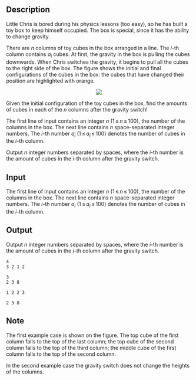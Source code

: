 ## Description

<div><p>Little Chris is bored during his physics lessons (too easy), so he has built a toy box to keep himself occupied. The box is special, since it has the ability to change gravity.</p><p>There are <span class="tex-span"><i>n</i></span> columns of toy cubes in the box arranged in a line. The <span class="tex-span"><i>i</i></span>-th column contains <span class="tex-span"><i>a</i><sub class="lower-index"><i>i</i></sub></span> cubes. At first, the gravity in the box is pulling the cubes downwards. When Chris switches the gravity, it begins to pull all the cubes to the right side of the box. The figure shows the initial and final configurations of the cubes in the box: the cubes that have changed their position are highlighted with orange.</p><center> <img class="tex-graphics" src="file://QiKDLjQz.png" style="max-width: 100.0%;max-height: 100.0%;"> </center><p>Given the initial configuration of the toy cubes in the box, find the amounts of cubes in each of the <span class="tex-span"><i>n</i></span> columns after the gravity switch!</p></div><div class="input-specification"><p>The first line of input contains an integer <span class="tex-span"><i>n</i></span> (<span class="tex-span">1 ≤ <i>n</i> ≤ 100</span>), the number of the columns in the box. The next line contains <span class="tex-span"><i>n</i></span> space-separated integer numbers. The <span class="tex-span"><i>i</i></span>-th number <span class="tex-span"><i>a</i><sub class="lower-index"><i>i</i></sub></span> (<span class="tex-span">1 ≤ <i>a</i><sub class="lower-index"><i>i</i></sub> ≤ 100</span>) denotes the number of cubes in the <span class="tex-span"><i>i</i></span>-th column.</p></div><div class="output-specification"><p>Output <span class="tex-span"><i>n</i></span> integer numbers separated by spaces, where the <span class="tex-span"><i>i</i></span>-th number is the amount of cubes in the <span class="tex-span"><i>i</i></span>-th column after the gravity switch.</p></div>

## Input

<p>The first line of input contains an integer <span class="tex-span"><i>n</i></span> (<span class="tex-span">1 ≤ <i>n</i> ≤ 100</span>), the number of the columns in the box. The next line contains <span class="tex-span"><i>n</i></span> space-separated integer numbers. The <span class="tex-span"><i>i</i></span>-th number <span class="tex-span"><i>a</i><sub class="lower-index"><i>i</i></sub></span> (<span class="tex-span">1 ≤ <i>a</i><sub class="lower-index"><i>i</i></sub> ≤ 100</span>) denotes the number of cubes in the <span class="tex-span"><i>i</i></span>-th column.</p>

## Output

<p>Output <span class="tex-span"><i>n</i></span> integer numbers separated by spaces, where the <span class="tex-span"><i>i</i></span>-th number is the amount of cubes in the <span class="tex-span"><i>i</i></span>-th column after the gravity switch.</p>





```input1
4
3 2 1 2

```




```input2
3
2 3 8

```




```output1
1 2 2 3 

```




```output2
2 3 8 

```



## Note

<p>The first example case is shown on the figure. The top cube of the first column falls to the top of the last column; the top cube of the second column falls to the top of the third column; the middle cube of the first column falls to the top of the second column.</p><p>In the second example case the gravity switch does not change the heights of the columns.</p>
